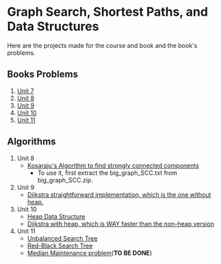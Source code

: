 # Graph Search, Shortest Paths, and Data Structures

Here are the projects made for the course and book and the book's problems.

## Books Problems

1. [Unit 7](https://github.com/gpm22/ossu-projects/tree/main/Graph%20Search%2C%20Shortest%20Path%2C%20and%20Data%20Structures/problems-unit-7.md)
2. [Unit 8](https://github.com/gpm22/ossu-projects/tree/main/Graph%20Search%2C%20Shortest%20Path%2C%20and%20Data%20Structures/problems-unit-8.md)
3. [Unit 9](https://github.com/gpm22/ossu-projects/tree/main/Graph%20Search%2C%20Shortest%20Path%2C%20and%20Data%20Structures/problems-unit-9.md)
4. [Unit 10](https://github.com/gpm22/ossu-projects/tree/main/Graph%20Search%2C%20Shortest%20Path%2C%20and%20Data%20Structures/problems-unit-10.md)
5. [Unit 11](https://github.com/gpm22/ossu-projects/tree/main/Graph%20Search%2C%20Shortest%20Path%2C%20and%20Data%20Structures/problems-unit-11.md)

## Algorithms

1. Unit 8
   * [Kosaraju's Algorithm to find strongly connected components](https://github.com/gpm22/ossu-projects/blob/main/Graph%20Search%2C%20Shortest%20Paths%2C%20and%20Data%20Structures/kosaraju.rb)
     * To use it, first extract the big_graph_SCC.txt from big_graph_SCC.zip.
2. Unit 9
   * [Dijkstra straightforward implementation, which is the one without heap.](https://github.com/gpm22/ossu-projects/blob/main/Graph%20Search%2C%20Shortest%20Paths%2C%20and%20Data%20Structures/dijkstra_without_heap.rb)
3. Unit 10
   * [Heap Data Structure](https://github.com/gpm22/ossu-projects/blob/main/Graph%20Search%2C%20Shortest%20Paths%2C%20and%20Data%20Structures/heap.rb)
   * [Dijkstra with heap, which is WAY faster than the non-heap version](https://github.com/gpm22/ossu-projects/blob/main/Graph%20Search%2C%20Shortest%20Paths%2C%20and%20Data%20Structures/dijkstra_with_heap.rb)
4. Unit 11
   * [Unbalanced Search Tree](https://github.com/gpm22/ossu-projects/blob/main/Graph%20Search%2C%20Shortest%20Paths%2C%20and%20Data%20Structures/unbalanced_search_tree.rb)
   * [Red-Black Search Tree ](https://github.com/gpm22/ossu-projects/blob/main/Graph%20Search%2C%20Shortest%20Paths%2C%20and%20Data%20Structures/red_black_tree.rb)
   * [Median Maintenance problem](https://github.com/gpm22/ossu-projects/blob/main/Graph%20Search%2C%20Shortest%20Paths%2C%20and%20Data%20Structures/median_maintenance.rb)(**TO BE DONE**)
